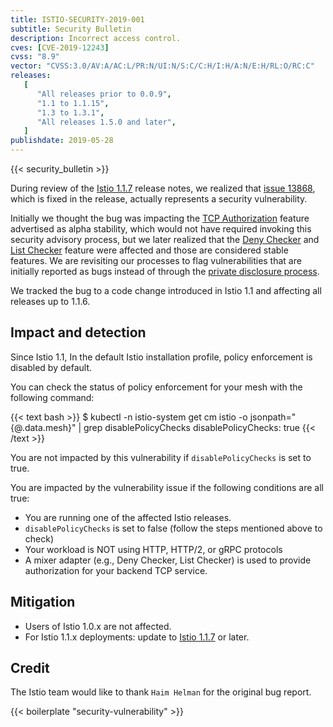 ```yaml
---
title: ISTIO-SECURITY-2019-001
subtitle: Security Bulletin
description: Incorrect access control.
cves: [CVE-2019-12243]
cvss: "8.9"
vector: "CVSS:3.0/AV:A/AC:L/PR:N/UI:N/S:C/C:H/I:H/A:N/E:H/RL:O/RC:C"
releases:
   [
      "All releases prior to 0.0.9",
      "1.1 to 1.1.15",
      "1.3 to 1.3.1",
      "All releases 1.5.0 and later",
   ]
publishdate: 2019-05-28
---
```


{{< security_bulletin >}}

During review of the [Istio 1.1.7](/news/releases/1.1.x/announcing-1.1.7)
release notes, we realized that
[issue 13868](https://github.com/istio/istio/issues/13868), which is fixed in
the release, actually represents a security vulnerability.

Initially we thought the bug was impacting the
[TCP Authorization](/about/feature-stages/#security-and-policy-enforcement)
feature advertised as alpha stability, which would not have required invoking
this security advisory process, but we later realized that the
[Deny Checker](https://istio.io/v1.6/docs/reference/config/policy-and-telemetry/adapters/denier/)
and
[List Checker](https://istio.io/v1.6/docs/reference/config/policy-and-telemetry/adapters/list/)
feature were affected and those are considered stable features. We are
revisiting our processes to flag vulnerabilities that are initially reported as
bugs instead of through the
[private disclosure process](/about/security-vulnerabilities/).

We tracked the bug to a code change introduced in Istio 1.1 and affecting all
releases up to 1.1.6.

## Impact and detection

Since Istio 1.1, In the default Istio installation profile, policy enforcement
is disabled by default.

You can check the status of policy enforcement for your mesh with the following
command:

{{< text bash >}} $ kubectl -n istio-system get cm istio -o
jsonpath="{@.data.mesh}" | grep disablePolicyChecks disablePolicyChecks: true
{{< /text >}}

You are not impacted by this vulnerability if `disablePolicyChecks` is set to
true.

You are impacted by the vulnerability issue if the following conditions are all
true:

-  You are running one of the affected Istio releases.
-  `disablePolicyChecks` is set to false (follow the steps mentioned above to
   check)
-  Your workload is NOT using HTTP, HTTP/2, or gRPC protocols
-  A mixer adapter (e.g., Deny Checker, List Checker) is used to provide
   authorization for your backend TCP service.

## Mitigation

-  Users of Istio 1.0.x are not affected.
-  For Istio 1.1.x deployments: update to
   [Istio 1.1.7](/news/releases/1.1.x/announcing-1.1.7) or later.

## Credit

The Istio team would like to thank `Haim Helman` for the original bug report.

{{< boilerplate "security-vulnerability" >}}
